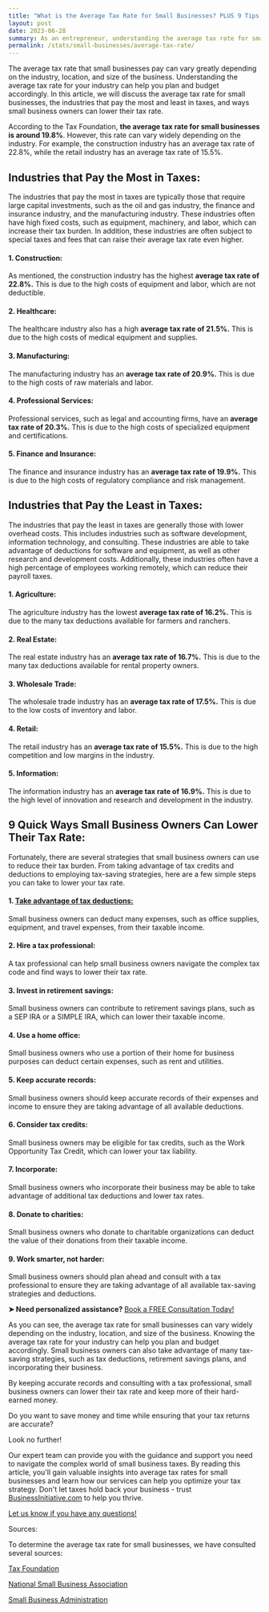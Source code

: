 ```yaml
---
title: "What is the Average Tax Rate for Small Businesses? PLUS 9 Tips to Lower it"
layout: post
date: 2023-06-28
summary: As an entrepreneur, understanding the average tax rate for small businesses is crucial to your success. This article provides valuable information on how taxes affect small businesses and what you can do to stay ahead of the game. By reading this article, you'll be able to make informed decisions about your business finances and avoid costly mistakes come tax season.
permalink: /stats/small-businesses/average-tax-rate/
---
```


The average tax rate that small businesses pay can vary greatly depending on the industry, location, and size of the business. Understanding the average tax rate for your industry can help you plan and budget accordingly. In this article, we will discuss the average tax rate for small businesses, the industries that pay the most and least in taxes, and ways small business owners can lower their tax rate.

According to the Tax Foundation, **the average tax rate for small businesses is around 19.8%**. However, this rate can vary widely depending on the industry. For example, the construction industry has an average tax rate of 22.8%, while the retail industry has an average tax rate of 15.5%.

## Industries that Pay the Most in Taxes:

The industries that pay the most in taxes are typically those that require large capital investments, such as the oil and gas industry, the finance and insurance industry, and the manufacturing industry. These industries often have high fixed costs, such as equipment, machinery, and labor, which can increase their tax burden. In addition, these industries are often subject to special taxes and fees that can raise their average tax rate even higher.

#### 1.  Construction: 
As mentioned, the construction industry has the highest **average tax rate of 22.8%.** This is due to the high costs of equipment and labor, which are not deductible.

#### 2.  Healthcare:
The healthcare industry also has a high **average tax rate of 21.5%.** This is due to the high costs of medical equipment and supplies.

#### 3.  Manufacturing:
The manufacturing industry has an **average tax rate of 20.9%.** This is due to the high costs of raw materials and labor.

#### 4.  Professional Services:
Professional services, such as legal and accounting firms, have an **average tax rate of 20.3%.** This is due to the high costs of specialized equipment and certifications.

#### 5.  Finance and Insurance:
The finance and insurance industry has an **average tax rate of 19.9%.** This is due to the high costs of regulatory compliance and risk management.

## Industries that Pay the Least in Taxes:

The industries that pay the least in taxes are generally those with lower overhead costs. This includes industries such as software development, information technology, and consulting. These industries are able to take advantage of deductions for software and equipment, as well as other research and development costs. Additionally, these industries often have a high percentage of employees working remotely, which can reduce their payroll taxes.

#### 1.  Agriculture:
The agriculture industry has the lowest **average tax rate of 16.2%.** This is due to the many tax deductions available for farmers and ranchers.

#### 2.  Real Estate:
The real estate industry has an **average tax rate of 16.7%.** This is due to the many tax deductions available for rental property owners.

#### 3.  Wholesale Trade:
The wholesale trade industry has an **average tax rate of 17.5%.** This is due to the low costs of inventory and labor.

#### 4.  Retail:
The retail industry has an **average tax rate of 15.5%.** This is due to the high competition and low margins in the industry.

#### 5.  Information:
The information industry has an **average tax rate of 16.9%.** This is due to the high level of innovation and research and development in the industry.

## 9 Quick Ways Small Business Owners Can Lower Their Tax Rate:

Fortunately, there are several strategies that small business owners can use to reduce their tax burden. From taking advantage of tax credits and deductions to employing tax-saving strategies, here are a few simple steps you can take to lower your tax rate.

#### 1.  [Take advantage of tax deductions:](https://www.businessinitiative.org/stats/small-businesses/tax-deductions/)
Small business owners can deduct many expenses, such as office supplies, equipment, and travel expenses, from their taxable income.

#### 2.  Hire a tax professional:
A tax professional can help small business owners navigate the complex tax code and find ways to lower their tax rate.

#### 3.  Invest in retirement savings:
Small business owners can contribute to retirement savings plans, such as a SEP IRA or a SIMPLE IRA, which can lower their taxable income.

#### 4.  Use a home office:
Small business owners who use a portion of their home for business purposes can deduct certain expenses, such as rent and utilities.

#### 5.  Keep accurate records:
Small business owners should keep accurate records of their expenses and income to ensure they are taking advantage of all available deductions.

#### 6.  Consider tax credits:
Small business owners may be eligible for tax credits, such as the Work Opportunity Tax Credit, which can lower your tax liability.

#### 7.  Incorporate:
Small business owners who incorporate their business may be able to take advantage of additional tax deductions and lower tax rates.

#### 8.  Donate to charities:
Small business owners who donate to charitable organizations can deduct the value of their donations from their taxable income.

#### 9.  Work smarter, not harder:
Small business owners should plan ahead and consult with a tax professional to ensure they are taking advantage of all available tax-saving strategies and deductions.

<p><b>➤ Need personalized assistance? </b> <a href="https://calendly.com/businessinitiative/30-minute-consultation-call"> Book a FREE Consultation Today!</a></p>


As you can see, the average tax rate for small businesses can vary widely depending on the industry, location, and size of the business. Knowing the average tax rate for your industry can help you plan and budget accordingly. Small business owners can also take advantage of many tax-saving strategies, such as tax deductions, retirement savings plans, and incorporating their business.

By keeping accurate records and consulting with a tax professional, small business owners can lower their tax rate and keep more of their hard-earned money.

Do you want to save money and time while ensuring that your tax returns are accurate?

Look no further!

Our expert team can provide you with the guidance and support you need to navigate the complex world of small business taxes. By reading this article, you'll gain valuable insights into average tax rates for small businesses and learn how our services can help you optimize your tax strategy. Don't let taxes hold back your business - trust [BusinessInitiative.com](https://www.businessinitiative.org/) to help you thrive.

[Let us know if you have any questions!](https://www.businessinitiative.org/contact/)

Sources:

To determine the average tax rate for small businesses, we have consulted several sources:

[Tax Foundation](https://taxfoundation.org/)

[National Small Business Association](https://www.nsba.biz/)

[Small Business Administration](https://www.sba.gov/)
